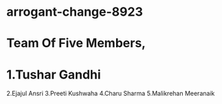# arrogant-change-8923
# Team Of Five Members,
# 1.Tushar Gandhi
2.Ejajul Ansri
3.Preeti Kushwaha
4.Charu Sharma
5.Malikrehan Meeranaik
